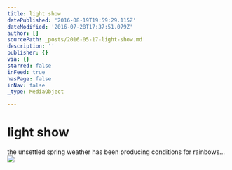 ```yaml
---
title: light show
datePublished: '2016-08-19T19:59:29.115Z'
dateModified: '2016-07-28T17:37:51.079Z'
author: []
sourcePath: _posts/2016-05-17-light-show.md
description: ''
publisher: {}
via: {}
starred: false
inFeed: true
hasPage: false
inNav: false
_type: MediaObject

---
```

# light show

the unsettled spring weather has been producing conditions for rainbows...
![](https://the-grid-user-content.s3-us-west-2.amazonaws.com/ecdfabc6-9a36-4652-b317-c07488ca9e0d.jpg)